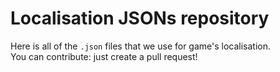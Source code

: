 # Localisation JSONs repository
Here is all of the `.json` files that we use for game's localisation. \
You can contribute: just create a pull request!
